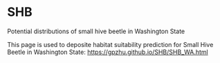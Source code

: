 # SHB
Potential distributions of small hive beetle in Washington State

This page is used to deposite habitat suitability prediction for Small Hive Beetle in Washington State:
https://gpzhu.github.io/SHB/SHB_WA.html 
